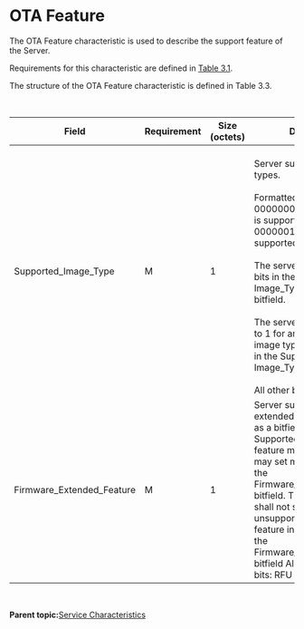 # OTA Feature

The OTA Feature characteristic is used to describe the support feature of the Server.

Requirements for this characteristic are defined in [Table 3.1](GUID-57858D1B-EA35-40DE-9714-EBD47F6C09F8.md).

The structure of the OTA Feature characteristic is defined in Table 3.3.

<br />

|**Field**|**Requirement**|**Size \(octets\)**|**Description**|
|---------|---------------|-------------------|---------------|
|Supported\_Image\_Type|M|1|<br /> Server supported image types.<br /> <br /> Formatted as a bitfield<br /> 00000001: Firmware image is supported<br /> 00000010: Metadata is supported<br /> <br /> The server may set multiple bits in the Supported\_ Image\_Type<br /> bitfield.<br /> <br /> The server shall not set a bit to 1 for an unsupported image type<br /> in the Supported\_ Image\_Type bitfield<br /> <br /> All other bits: RFU<br />|
|Firmware\_Extended\_Feature|M|1|Server supported firmware extended feature. Formatted as a bitfield00000001: Supported<br /> feature mask 1 The server may set multiple bits in<br /> the Firmware\_Extended\_Feature bitfield. The server<br /> shall not set a bit to 1 for an unsupported extended feature in<br /> the Firmware\_Extended\_Feature bitfield All other<br /> bits: RFU|

<br />

**Parent topic:**[Service Characteristics](GUID-57858D1B-EA35-40DE-9714-EBD47F6C09F8.md)

